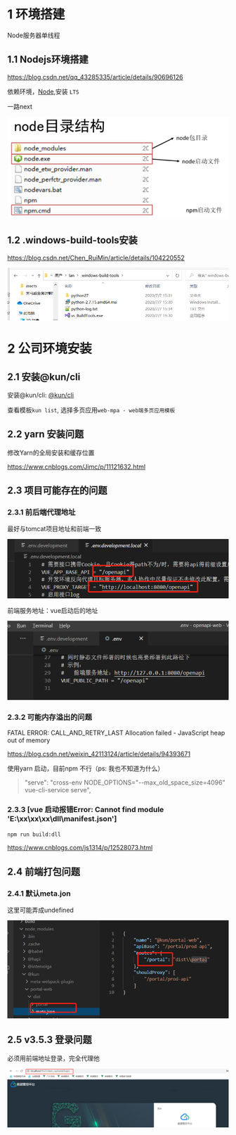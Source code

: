 



# 1 环境搭建

Node服务器单线程

## 1.1 **N**odejs环境搭建

 https://blog.csdn.net/qq_43285335/article/details/90696126

依赖环境，[Node](https://nodejs.org/en/),安装 `LTS` 

一路next



![node目录结构](./assets/node目录安装.png) 

 

## 1.2 .windows-build-tools安装

https://blog.csdn.net/Chen_RuiMin/article/details/104220552

![windows-build-tools](./assets/windows-build-tools.png)



# 2 公司环境安装

## 2.1 安装@kun/cli

安装@kun/cli: [@kun/cli](http://139.159.243.23:10084/-/web/detail/@kun/cli)

查看模板`kun list`,  选择多页应用`web-mpa - web端多页应用模板`



## 2.2 yarn 安装问题

修改Yarn的全局安装和缓存位置

https://www.cnblogs.com/Jimc/p/11121632.html



## 2.3 项目可能存在的问题

### 2.3.1 前后端代理地址

最好与tomcat项目地址和前端一致

![前后端代理地址](./assets/前后端代理地址.png)

前端服务地址：vue启动后的地址

![前端服务地址](./assets/前端服务地址.png)

### 2.3.2 可能内存溢出的问题

FATAL ERROR: CALL_AND_RETRY_LAST Allocation failed - JavaScript heap out of memory

https://blog.csdn.net/weixin_42113124/article/details/94393671

使用yarn 启动，目前npm 不行（ps: 我也不知道为什么）

>  "serve": "cross-env NODE_OPTIONS=\"--max_old_space_size=4096\" vue-cli-service serve",

### 2.3.3 [vue 启动报错Error: Cannot find module 'E:\xx\xx\xx\dll\manifest.json']

`npm run build:dll`

https://www.cnblogs.com/js1314/p/12528073.html



## 2.4 前端打包问题

### 2.4.1 默认meta.jon

这里可能弄成undefined

![门户打包项目路径](./assets/门户打包项目路径.png)



## 2.5 v3.5.3 登录问题

必须用前端地址登录，完全代理他

![登录地址](./assets/登录地址.png)

